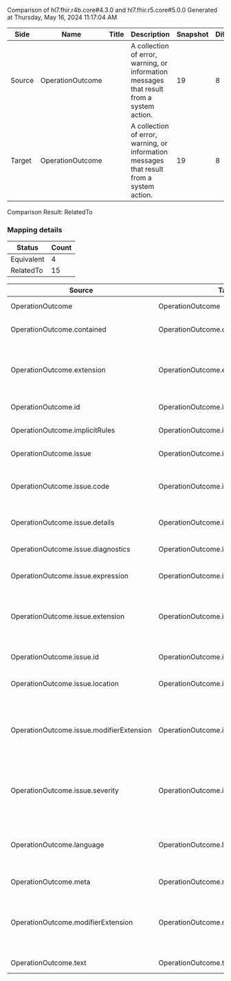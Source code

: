 Comparison of hl7.fhir.r4b.core#4.3.0 and hl7.fhir.r5.core#5.0.0
Generated at Thursday, May 16, 2024 11:17:04 AM

| Side | Name | Title | Description | Snapshot | Differential |
| --- | --- | --- | --- | --- | --- |
| Source | OperationOutcome |  | A collection of error, warning, or information messages that result from a system action. | 19 | 8 |
| Target | OperationOutcome |  | A collection of error, warning, or information messages that result from a system action. | 19 | 8 |


Comparison Result: RelatedTo


### Mapping details

| Status | Count |
| ------ | ----- |
Equivalent | 4 |
RelatedTo | 15 |


| Source | Target | Status | Message |
| ------ | ------ | ------ | ------- |
| OperationOutcome | OperationOutcome | Equivalent | R4B `OperationOutcome` maps as Equivalent to R5 `OperationOutcome` |
| OperationOutcome.contained | OperationOutcome.contained | Equivalent | R4B `OperationOutcome.contained` maps as Equivalent to R5 `OperationOutcome.contained` |
| OperationOutcome.extension | OperationOutcome.extension | RelatedTo | R4B `OperationOutcome.extension` maps as RelatedTo to R5 `OperationOutcome.extension` - extension has change due to type change: R4B `extension` `Extension` maps as RelatedTo for R5 `extension` |
| OperationOutcome.id | OperationOutcome.id | Equivalent | R4B `OperationOutcome.id` maps as Equivalent to R5 `OperationOutcome.id` |
| OperationOutcome.implicitRules | OperationOutcome.implicitRules | Equivalent | R4B `OperationOutcome.implicitRules` maps as Equivalent to R5 `OperationOutcome.implicitRules` |
| OperationOutcome.issue | OperationOutcome.issue | Equivalent | R4B `OperationOutcome.issue` maps as Equivalent to R5 `OperationOutcome.issue` |
| OperationOutcome.issue.code | OperationOutcome.issue.code | Equivalent | R4B `OperationOutcome.issue.code` maps as Equivalent to R5 `OperationOutcome.issue.code` - code has compatible required binding for code type: http://hl7.org/fhir/ValueSet/issue-type|4.3.0 and http://hl7.org/fhir/ValueSet/issue-type|5.0.0 (Equivalent) |
| OperationOutcome.issue.details | OperationOutcome.issue.details | Equivalent | R4B `OperationOutcome.issue.details` maps as Equivalent to R5 `OperationOutcome.issue.details` |
| OperationOutcome.issue.diagnostics | OperationOutcome.issue.diagnostics | Equivalent | R4B `OperationOutcome.issue.diagnostics` maps as Equivalent to R5 `OperationOutcome.issue.diagnostics` |
| OperationOutcome.issue.expression | OperationOutcome.issue.expression | Equivalent | R4B `OperationOutcome.issue.expression` maps as Equivalent to R5 `OperationOutcome.issue.expression` |
| OperationOutcome.issue.extension | OperationOutcome.issue.extension | RelatedTo | R4B `OperationOutcome.issue.extension` maps as RelatedTo to R5 `OperationOutcome.issue.extension` - extension has change due to type change: R4B `extension` `Extension` maps as RelatedTo for R5 `extension` |
| OperationOutcome.issue.id | OperationOutcome.issue.id | Equivalent | R4B `OperationOutcome.issue.id` maps as Equivalent to R5 `OperationOutcome.issue.id` |
| OperationOutcome.issue.location | OperationOutcome.issue.location | Equivalent | R4B `OperationOutcome.issue.location` maps as Equivalent to R5 `OperationOutcome.issue.location` |
| OperationOutcome.issue.modifierExtension | OperationOutcome.issue.modifierExtension | RelatedTo | R4B `OperationOutcome.issue.modifierExtension` maps as RelatedTo to R5 `OperationOutcome.issue.modifierExtension` - modifierExtension has change due to type change: R4B `modifierExtension` `Extension` maps as RelatedTo for R5 `modifierExtension` |
| OperationOutcome.issue.severity | OperationOutcome.issue.severity | Equivalent | R4B `OperationOutcome.issue.severity` maps as Equivalent to R5 `OperationOutcome.issue.severity` - severity has compatible required binding for code type: http://hl7.org/fhir/ValueSet/issue-severity|4.3.0 and http://hl7.org/fhir/ValueSet/issue-severity|5.0.0 (Equivalent) |
| OperationOutcome.language | OperationOutcome.language | RelatedTo | R4B `OperationOutcome.language` maps as RelatedTo to R5 `OperationOutcome.language` - language made the binding required (from Preferred) for http://hl7.org/fhir/ValueSet/all-languages|5.0.0 |
| OperationOutcome.meta | OperationOutcome.meta | Equivalent | R4B `OperationOutcome.meta` maps as Equivalent to R5 `OperationOutcome.meta` |
| OperationOutcome.modifierExtension | OperationOutcome.modifierExtension | RelatedTo | R4B `OperationOutcome.modifierExtension` maps as RelatedTo to R5 `OperationOutcome.modifierExtension` - modifierExtension has change due to type change: R4B `modifierExtension` `Extension` maps as RelatedTo for R5 `modifierExtension` |
| OperationOutcome.text | OperationOutcome.text | Equivalent | R4B `OperationOutcome.text` maps as Equivalent to R5 `OperationOutcome.text` |

